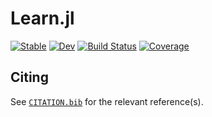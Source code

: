 # Learn.jl

[![Stable](https://img.shields.io/badge/docs-stable-blue.svg)](https://binnisb.github.io/Learn.jl/stable)
[![Dev](https://img.shields.io/badge/docs-dev-blue.svg)](https://binnisb.github.io/Learn.jl/dev)
[![Build Status](https://github.com/binnisb/Learn.jl/workflows/CI/badge.svg)](https://github.com/binnisb/Learn.jl/actions)
[![Coverage](https://codecov.io/gh/binnisb/Learn.jl/branch/master/graph/badge.svg)](https://codecov.io/gh/binnisb/Learn.jl)

## Citing

See [`CITATION.bib`](CITATION.bib) for the relevant reference(s).
